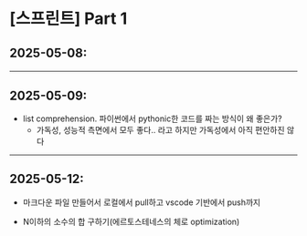 # [스프린트] Part 1 

## 2025-05-08:
#### 
---
## 2025-05-09:
- list comprehension. 파이썬에서 pythonic한 코드를 짜는 방식이 왜 좋은가?
   - 가독성, 성능적 측면에서 모두 좋다.. 라고 하지만 가독성에서 아직 편안하진 않다
---
## 2025-05-12: 
- 마크다운 파일 만들어서 로컬에서 pull하고 vscode 기반에서 push까지

- N이하의 소수의 합 구하기(에르토스테네스의 체로 optimization)
